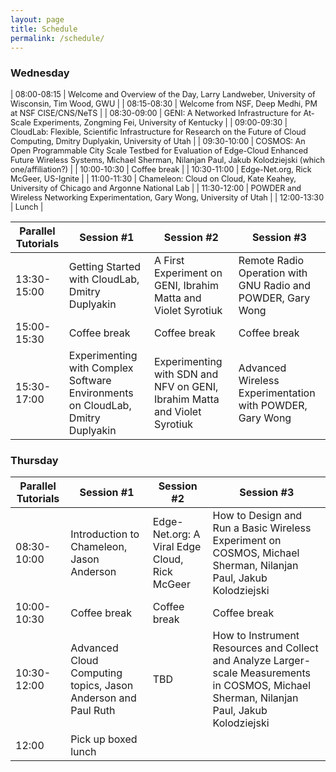 ```yaml
---
layout: page
title: Schedule
permalink: /schedule/
---
```


### Wednesday

<div style='font-size:90%'>

| 08:00-08:15	| Welcome and Overview of the Day, Larry Landweber, University of Wisconsin, Tim Wood, GWU |
| 08:15-08:30	| Welcome from NSF, Deep Medhi, PM at NSF CISE/CNS/NeTS |
| 08:30-09:00	| GENI: A Networked Infrastructure for At-Scale Experiments, Zongming Fei, University of Kentucky |
| 09:00-09:30	| CloudLab: Flexible, Scientific Infrastructure for Research on the Future of Cloud Computing, Dmitry Duplyakin, University of Utah |
| 09:30-10:00	| COSMOS: An Open Programmable City Scale Testbed for Evaluation of Edge-Cloud Enhanced Future Wireless Systems, Michael Sherman, Nilanjan Paul, Jakub Kolodziejski (which one/affiliation?) |
| 10:00-10:30	| Coffee break |
| 10:30-11:00	| Edge-Net.org, Rick McGeer, US-Ignite |
| 11:00-11:30	| Chameleon: Cloud on Cloud, Kate Keahey, University of Chicago and Argonne National Lab |
| 11:30-12:00	| POWDER and Wireless Networking Experimentation, Gary Wong, University of Utah |
| 12:00-13:30	| Lunch |

| Parallel Tutorials	| Session #1 |	Session #2 |	Session #3 |
| --- | --- | --- | --- |
| 13:30-15:00 |	Getting Started with CloudLab, Dmitry Duplyakin |	A First Experiment on GENI, Ibrahim Matta and Violet Syrotiuk |	Remote Radio Operation with GNU Radio and POWDER, Gary Wong |
| 15:00-15:30 |	Coffee break |	Coffee break |	Coffee break |
| 15:30-17:00 |	Experimenting with Complex Software Environments on CloudLab, Dmitry Duplyakin |	Experimenting with SDN and NFV on GENI, Ibrahim Matta and Violet Syrotiuk |	Advanced Wireless Experimentation with POWDER, Gary Wong |


</div>

### Thursday

<div style='font-size:90%'>

| Parallel Tutorials	| Session #1 |	Session #2 |	Session #3 |
| --- | --- | --- | --- |
| 08:30-10:00|	 Introduction to Chameleon, Jason Anderson|	 Edge-Net.org: A Viral Edge Cloud, Rick McGeer|	 How to Design and Run a Basic Wireless Experiment on COSMOS, Michael Sherman, Nilanjan Paul, Jakub Kolodziejski
| 10:00-10:30|	 Coffee break|	 Coffee break|	 Coffee break
| 10:30-12:00|	 Advanced Cloud Computing topics, Jason Anderson and Paul Ruth|	TBD |	 How to Instrument Resources and Collect and Analyze Larger-scale Measurements in COSMOS, Michael Sherman, Nilanjan Paul, Jakub Kolodziejski
| 12:00|	 Pick up boxed lunch|

</div>
